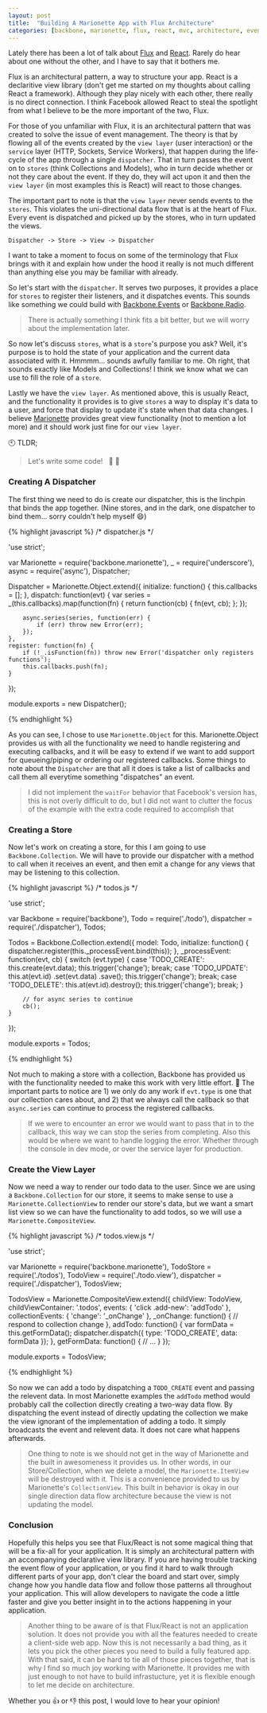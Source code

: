 ```yaml
---
layout: post
title:  "Building A Marionette App with Flux Architecture"
categories: [backbone, marionette, flux, react, mvc, architecture, events]
---
```


Lately there has been a lot of talk about [Flux](https://facebook.github.io/flux/) and [React](http://facebook.github.io/react/). Rarely do hear about one without the other, and I have to say that it bothers me.

Flux is an architectural pattern, a way to structure your app. React is a declaritive view library (don't get me started on my thoughts about calling React a framework). Although they play nicely with each other, there really is no direct connection. I think Facebook allowed React to steal the spotlight from what I believe to be the more important of the two, Flux.

For those of you unfamiliar with Flux, it is an architectural pattern that was created to solve the issue of event management. The theory is that by flowing all of the events created by the `view layer` (user interaction) or the `service` layer (HTTP, Sockets, Service Workers), that happen during the life-cycle of the app through a single `dispatcher`. That in turn passes the event on to `stores` (think Collections and Models), who in turn decide whether or not they care about the event. If they do, they will act upon it and then the `view layer` (in most examples this is React) will react to those changes.

The important part to note is that the `view layer` never sends events to the `stores`. This violates the uni-directional data flow that is at the heart of Flux. Every event is dispatched and picked up by the stores, who in turn updated the views.

```
Dispatcher -> Store -> View -> Dispatcher
```

I want to take a moment to focus on some of the terminology that Flux brings with it and explain how under the hood it really is not much different than anything else you may be familiar with already.

So let's start with the `dispatcher`. It serves two purposes, it provides a place for `stores` to register their listeners, and it dispatches events. This sounds like something we could build with [Backbone.Events](http://backbonejs.org/#Events) or [Backbone.Radio](https://github.com/marionettejs/backbone.radio).

> There is actually something I think fits a bit better, but we will worry about the implementation later.

So now let's discuss `stores`, what is a `store`'s purpose you ask? Well, it's purpose is to hold the state of your application and the current data associated with it. Hmmmm... sounds awfully familiar to me. Oh right, that sounds exactly like Models and Collections! I think we know what we can use to fill the role of a `store`.

Lastly we have the `view layer`. As mentioned above, this is usually React, and the functionality it provides is to give  `stores` a way to display it's data to a user, and force that display to update it's state when that data changes. I believe [Marionette](http://marionettejs.com/) provides great view functionality (not to mention a lot more) and it should work just fine for our `view layer`.

:clock10: TLDR;

> Let's write some code! &nbsp; :clap: :tada:


### Creating A Dispatcher

The first thing we need to do is create our dispatcher, this is the linchpin that binds the app together. (Nine stores, and in the dark, one dispatcher to bind them... sorry couldn't help myself :smile:)

{% highlight javascript %}
/* dispatcher.js */

'use strict';

var Marionette = require('backbone.marionette'),
    _ = require('underscore'),
    async = require('async'),
    Dispatcher;

Dispatcher = Marionette.Object.extend({
    initialize: function() {
        this.callbacks = [];
    },
    dispatch: function(evt) {
        var series = _(this.callbacks).map(function(fn) {
            return function(cb) {
                fn(evt, cb);
            };
        });

        async.series(series, function(err) {
            if (err) throw new Error(err);
        });
    },
    register: function(fn) {
        if (!_.isFunction(fn)) throw new Error('dispatcher only registers functions');
        this.callbacks.push(fn);
    }
});

module.exports = new Dispatcher();

{% endhighlight %}

As you can see, I chose to use `Marionette.Object` for this. Marionette.Object provides us with all the functionality we need to handle registering and executing callbacks, and it will be easy to extend if we want to add support for queueing/piping or ordering our registered callbacks. Some things to note about the `Dispatcher` are that all it does is take a list of callbacks and call them all everytime something "dispatches" an event.

> I did not implement the `waitFor` behavior that Facebook's version has, this is not overly difficult to do, but I did not want to clutter the focus of the example with the extra code required to accomplish that


### Creating a Store

Now let's work on creating a store, for this I am going to use `Backbone.Collection`. We will have to provide our dispatcher with a method to call when it receives an event, and then emit a change for any views that may be listening to this collection.

{% highlight javascript %}
/* todos.js */

'use strict';

var Backbone = require('backbone'),
    Todo = require('./todo'),
    dispatcher = require('./dispatcher'),
    Todos;

Todos = Backbone.Collection.extend({
    model: Todo,
    initialize: function() {
        dispatcher.register(this._processEvent.bind(this));
    },
    _processEvent: function(evt, cb) {
        switch (evt.type) {
            case 'TODO_CREATE':
                this.create(evt.data);
                this.trigger('change');
                break;
            case 'TODO_UPDATE':
                this.at(evt.id)
                    .set(evt.data)
                    .save();
                this.trigger('change');
                break;
            case 'TODO_DELETE':
                this.at(evt.id).destroy();
                this.trigger('change');
                break;
        }

        // for async series to continue
        cb();
    }
});

module.exports = Todos;

{% endhighlight %}

Not much to making a store with a collection, Backbone has provided us with the functionality needed to make this work with very little effort. :cake: The important parts to notice are 1) we only do any work if `evt.type` is one that our collection cares about, and 2) that we always call the callback so that `async.series` can continue to process the registered callbacks.

> If we were to encounter an error we would want to pass that in to the callback, this way we can stop the series from completing. Also this would be where we want to handle logging the error. Whether through the console in dev mode, or over the service layer for production.


### Create the View Layer

Now we need a way to render our todo data to the user. Since we are using a `Backbone.Collection` for our store, it seems to make sense to use a `Marionette.CollectionView` to render our store's data, but we want a smart list view so we can have the functionality to add todos, so we will use a `Marionette.CompositeView`.

{% highlight javascript %}
/* todos.view.js */

'use strict';

var Marionette = require('backbone.marionette'),
    TodoStore = require('./todos'),
    TodoView = require('./todo.view'),
    dispatcher = require('./dispatcher'),
    TodosView;

TodosView = Marionette.CompositeView.extend({
    childView: TodoView,
    childViewContainer: '.todos',
    events: {
        'click .add-new': 'addTodo'
    },
    collectionEvents: {
        'change': '_onChange'
    },
    _onChange: function() {
        // respond to collection change
    },
    addTodo: function() {
        var formData = this.getFormData();
        dispatcher.dispatch({ type: 'TODO_CREATE', data: formData });
    },
    getFormData: function() {
        // ...
    }
});

module.exports = TodosView;

{% endhighlight %}

So now we can add a todo by dispatching a `TODO_CREATE` event and passing the relevent data. In most Marionette examples the `addTodo` method would probably call the collection directly creating a two-way data flow. By dispatching the event instead of directly updating the collection we make the view ignorant of the implementation of adding a todo. It simply broadcasts the event and relevent data. It does not care what happens afterwards.

> One thing to note is we should not get in the way of Marionette and the built in awesomeness it provides us. In other words, in our Store/Collection, when we delete a model, the `Marionette.ItemView` will be destroyed with it. This is a convenience provided to us by Marionette's `CollectionView`. This built in behavior is okay in our single direction data flow architecture because the view is not updating the model.

### Conclusion

Hopefully this helps you see that Flux/React is not some magical thing that will be a fix-all for your application. It is simply an architectural pattern with an accompanying declarative view library. If you are having trouble tracking the event flow of your application, or you find it hard to walk through different parts of your app, don't clear the board and start over, simply change how you handle data flow and follow those patterns all throughout your application. This will allow developers to navigate the code a little faster and give you better insight in to the actions happening in your application.

> Another thing to be aware of is that Flux/React is not an application solution. It does not provide you with all the features needed to create a client-side web app. Now this is not necessarily a bad thing, as it lets you pick the other pieces you need to build a fully featured app. With that said, it can be hard to tie all of those pieces together, that is why I find so much joy working with Marionette. It provides me with just enough to not have to build infrastucture, yet it is flexible enough to let me decide on architecture.

Whether you :thumbsup: or :thumbsdown: this post, I would love to hear your opinion!





















